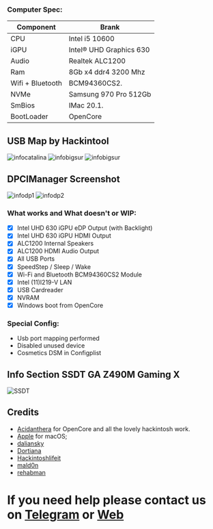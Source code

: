 ### Computer Spec:
| Component        | Brank                              |
| ---------------- | ---------------------------------- |
| CPU              | Intel i5 10600                     |
| iGPU             | Intel® UHD Graphics 630            |
| Audio            | Realtek ALC1200                    |
| Ram              | 8Gb x4 ddr4 3200 Mhz               |
| Wifi + Bluetooth | BCM94360CS2.                       |
| NVMe             | Samsung 970 Pro 512Gb              |
| SmBios           | IMac 20.1.                         |
| BootLoader       | OpenCore                           |

## USB Map by Hackintool
![infocatalina](./Screenshot/1.png)
![infobigsur](./Screenshot/2.png)
![infobigsur](./Screenshot/3.png) 

## DPCIManager Screenshot
![infodp1](./Screenshot/4.png)
![infodp2](./Screenshot/5.png)

### What works and What doesn't or WIP:
- [x] Intel UHD 630 iGPU eDP Output (with Backlight)
- [x] Intel UHD 630 iGPU HDMI Output
- [x] ALC1200 Internal Speakers
- [x] ALC1200 HDMI Audio Output
- [x] All USB Ports 
- [x] SpeedStep / Sleep / Wake
- [x] Wi-Fi and Bluetooth BCM94360CS2 Module
- [x] Intel (11)I219-V LAN
- [x] USB Cardreader
- [x] NVRAM
- [x] Windows boot from OpenCore

### Special Config:

- Usb port mapping performed
- Disabled unused device
- Cosmetics DSM in Configplist

## Info Section SSDT GA Z490M Gaming X

![SSDT](./Screenshot/6.png)

## Credits

- [Acidanthera](https://github.com/acidanthera) for OpenCore and all the lovely hackintosh work.
- [Apple](https://apple.com) for macOS;
- [daliansky](https://github.com/daliansky)
- [Dortiana](https://github.com/dortania)
- [Hackintoshlifeit](https://github.com/Hackintoshlifeit)
- [mald0n](https://github.com/MaLd0n)
- [rehabman](https://github.com/RehabMan)

# If you need help please contact us on [Telegram](https://t.me/HackintoshLife_it) or [Web](https://www.hackintoshlife.it/)
